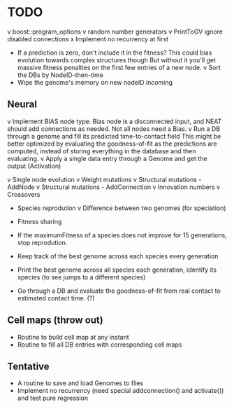 TODO
====

v boost::program_options
v random number generators
v PrintToGV ignore disabled connections
x Implement no recurrency at first
- If a prediction is zero, don't include it in the fitness?
  This could bias evolution towards complex structures though
  But without it you'll get massive fitness penalties on the first few entries of a new node.
v Sort the DBs by NodeID-then-time
- Wipe the genome's memory on new nodeID incoming

Neural
------
v Implement BIAS node type. Bias node is a disconnected input, and NEAT should add connections as needed.
   Not all nodes need a Bias. 
v Run a DB through a genome and fill its predicted time-to-contact field
   This might be better optimized by evaluating the goodness-of-fit as the predictions are computed,
   instead of storing everything in the database and then evaluating.
v Apply a single data entry through a Genome and get the output (Activation)

v Single node evolution
v Weight mutations
v Structural mutations - AddNode
v Structural mutations - AddConnection
v Innovation numbers
v Crossovers
- Species reprodution
v Difference between two genomes (for speciation)
- Fitness sharing
- If the maximumFitness of a species does not improve for 15 generations, stop reprodution.

- Keep track of the best genome across each species every generation
- Print the best genome across all species each generation, identify its species (to see jumps to a different species)

- Go through a DB and evaluate the goodness-of-fit from real contact to estimated contact time. (?)


Cell maps (throw out)
---------
- Routine to build cell map at any instant
- Routine to fill all DB entries with corresponding cell maps

Tentative
---------
- A routine to save and load Genomes to files
- Implement no recurrency (need special addconnection() and activate()) and test pure regression